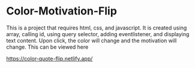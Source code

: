 # Color-Motivation-Flip

This is a project that requires html, css, and javascript. 
It is created using array, calling id, using query selector, adding eventlistener, and displaying text content.
Upon click, the color will change and the motivation will change.
This can be viewed here

https://color-quote-flip.netlify.app/

